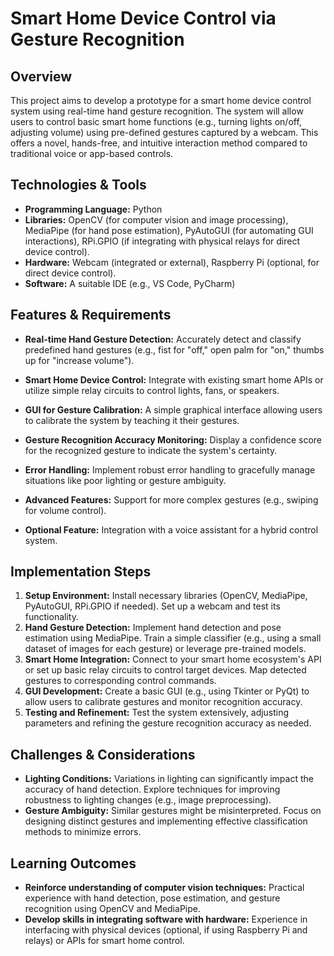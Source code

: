 # Smart Home Device Control via Gesture Recognition

## Overview

This project aims to develop a prototype for a smart home device control system using real-time hand gesture recognition.  The system will allow users to control basic smart home functions (e.g., turning lights on/off, adjusting volume) using pre-defined gestures captured by a webcam. This offers a novel, hands-free, and intuitive interaction method compared to traditional voice or app-based controls.

## Technologies & Tools

- **Programming Language:** Python
- **Libraries:** OpenCV (for computer vision and image processing), MediaPipe (for hand pose estimation), PyAutoGUI (for automating GUI interactions), RPi.GPIO (if integrating with physical relays for direct device control).
- **Hardware:** Webcam (integrated or external), Raspberry Pi (optional, for direct device control).
- **Software:**  A suitable IDE (e.g., VS Code, PyCharm)


## Features & Requirements

- **Real-time Hand Gesture Detection:**  Accurately detect and classify predefined hand gestures (e.g., fist for "off," open palm for "on," thumbs up for "increase volume").
- **Smart Home Device Control:**  Integrate with existing smart home APIs or utilize simple relay circuits to control lights, fans, or speakers.
- **GUI for Gesture Calibration:** A simple graphical interface allowing users to calibrate the system by teaching it their gestures.
- **Gesture Recognition Accuracy Monitoring:** Display a confidence score for the recognized gesture to indicate the system's certainty.
- **Error Handling:** Implement robust error handling to gracefully manage situations like poor lighting or gesture ambiguity.

- **Advanced Features:**  Support for more complex gestures (e.g., swiping for volume control).
- **Optional Feature:**  Integration with a voice assistant for a hybrid control system.


## Implementation Steps

1. **Setup Environment:** Install necessary libraries (OpenCV, MediaPipe, PyAutoGUI, RPi.GPIO if needed).  Set up a webcam and test its functionality.
2. **Hand Gesture Detection:** Implement hand detection and pose estimation using MediaPipe.  Train a simple classifier (e.g., using a small dataset of images for each gesture) or leverage pre-trained models.
3. **Smart Home Integration:**  Connect to your smart home ecosystem's API or set up basic relay circuits to control target devices. Map detected gestures to corresponding control commands.
4. **GUI Development:** Create a basic GUI (e.g., using Tkinter or PyQt) to allow users to calibrate gestures and monitor recognition accuracy.
5. **Testing and Refinement:** Test the system extensively, adjusting parameters and refining the gesture recognition accuracy as needed.


## Challenges & Considerations

- **Lighting Conditions:** Variations in lighting can significantly impact the accuracy of hand detection.  Explore techniques for improving robustness to lighting changes (e.g., image preprocessing).
- **Gesture Ambiguity:**  Similar gestures might be misinterpreted.  Focus on designing distinct gestures and implementing effective classification methods to minimize errors.


## Learning Outcomes

- **Reinforce understanding of computer vision techniques:**  Practical experience with hand detection, pose estimation, and gesture recognition using OpenCV and MediaPipe.
- **Develop skills in integrating software with hardware:**  Experience in interfacing with physical devices (optional, if using Raspberry Pi and relays) or APIs for smart home control.

